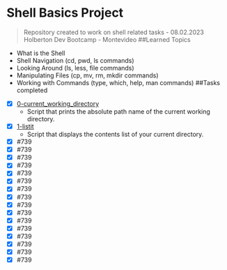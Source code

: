 # Shell Basics Project
> Repository created to work on shell related tasks - 08.02.2023
> Holberton Dev Bootcamp - Montevideo
##Learned Topics
* What is the Shell
* Shell Navigation (cd, pwd, ls commands)
* Looking Around (ls, less, file commands)
* Manipulating Files (cp, mv, rm, mkdir commands)
* Working with Commands (type, which, help, man commands)
##Tasks completed
- [x] [0-current_working_directory](https://github.com/cristian-encalada/holbertonschool-shell/blob/master/basics/0-current_working_directory)
	- Script that prints the absolute path name of the current working directory.
- [x] [1-listit](https://github.com/cristian-encalada/holbertonschool-shell/blob/master/basics/1-listit)
	- Script that displays the contents list of your current directory.
- [x] #739
- [x] #739
- [x] #739
- [x] #739
- [x] #739
- [x] #739
- [x] #739
- [x] #739
- [x] #739
- [x] #739
- [x] #739
- [x] #739
- [x] #739
- [x] #739
- [x] #739
- [x] #739
